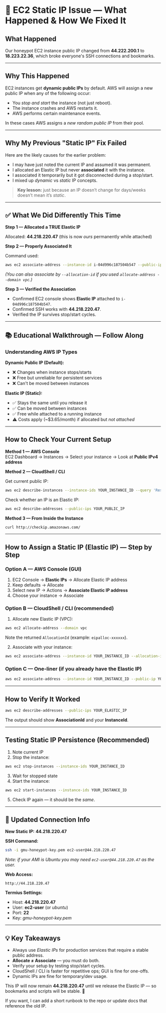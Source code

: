 # 🔧 EC2 Static IP Issue — What Happened & How We Fixed It

## What Happened
Our honeypot EC2 instance public IP changed from **44.222.200.1** to **18.223.22.36**, which broke everyone's SSH connections and bookmarks.

---

## Why This Happened
EC2 instances get **dynamic public IPs** by default. AWS will assign a new public IP when any of the following occur:

- You *stop and start* the instance (not just reboot).  
- The instance crashes and AWS restarts it.  
- AWS performs certain maintenance events.

In these cases AWS assigns a *new random public IP* from their pool.

---

## Why My Previous "Static IP" Fix Failed
Here are the likely causes for the earlier problem:

- I may have just noted the current IP and assumed it was permanent.  
- I allocated an Elastic IP but never **associated** it with the instance.  
- I associated it temporarily but it got disconnected during a stop/start.  
- I mixed up *dynamic* vs *static* IP concepts.

> **Key lesson:** just because an IP doesn’t change for days/weeks doesn’t mean it’s *static*.

---

## ✅ What We Did Differently This Time

**Step 1 — Allocated a TRUE Elastic IP**

Allocated: **44.218.220.47** (this is now *ours* permanently while attached)

**Step 2 — Properly Associated It**

Command used:

```bash
aws ec2 associate-address --instance-id i-04d996c187504b547 --public-ip 44.218.220.47
```

*(You can also associate by `--allocation-id` if you used `allocate-address --domain vpc`.)*

**Step 3 — Verified the Association**

- Confirmed EC2 console shows **Elastic IP** attached to `i-04d996c187504b547`.  
- Confirmed SSH works with **44.218.220.47**.  
- Verified the IP survives stop/start cycles.

---

## 📚 Educational Walkthrough — Follow Along

### Understanding AWS IP Types

**Dynamic Public IP (Default):**

- ❌ Changes when instance stops/starts  
- ❌ Free but unreliable for persistent services  
- ❌ Can't be moved between instances

**Elastic IP (Static):**

- ✅ Stays the same until you release it  
- ✅ Can be moved between instances  
- ✅ Free while attached to a running instance  
- ⚠️ Costs apply (~$3.65/month) if allocated but *not attached*

---

## How to Check Your Current Setup

**Method 1 — AWS Console**  
EC2 Dashboard → Instances → Select your instance → Look at **Public IPv4 address**

**Method 2 — CloudShell / CLI**

Get current public IP:

```bash
aws ec2 describe-instances --instance-ids YOUR_INSTANCE_ID --query 'Reservations[0].Instances[0].PublicIpAddress' --output text
```

Check whether an IP is an Elastic IP:

```bash
aws ec2 describe-addresses --public-ips YOUR_PUBLIC_IP
```

**Method 3 — From Inside the Instance**

```bash
curl http://checkip.amazonaws.com/
```

---

## How to Assign a Static IP (Elastic IP) — Step by Step

### Option A — AWS Console (GUI)
1. EC2 Console → **Elastic IPs** → Allocate Elastic IP address  
2. Keep defaults → Allocate  
3. Select new IP → Actions → **Associate Elastic IP address**  
4. Choose your instance → Associate

### Option B — CloudShell / CLI (recommended)
1. Allocate new Elastic IP (VPC):

```bash
aws ec2 allocate-address --domain vpc
```

Note the returned `AllocationId` (example: `eipalloc-xxxxxx`).

2. Associate with your instance:

```bash
aws ec2 associate-address --instance-id YOUR_INSTANCE_ID --allocation-id eipalloc-xxxxx
```

### Option C — One-liner (if you already have the Elastic IP)

```bash
aws ec2 associate-address --instance-id YOUR_INSTANCE_ID --public-ip YOUR_ELASTIC_IP
```

---

## How to Verify It Worked

```bash
aws ec2 describe-addresses --public-ips YOUR_ELASTIC_IP
```

The output should show **AssociationId** and your **InstanceId**.

---

## Testing Static IP Persistence (Recommended)

1. Note current IP  
2. Stop the instance:

```bash
aws ec2 stop-instances --instance-ids YOUR_INSTANCE_ID
```

3. Wait for stopped state  
4. Start the instance:

```bash
aws ec2 start-instances --instance-ids YOUR_INSTANCE_ID
```

5. Check IP again — it should be the *same*.

---

## 🔄 Updated Connection Info

**New Static IP:** **44.218.220.47**

**SSH Command:**

```bash
ssh -i gmu-honeypot-key.pem ec2-user@44.218.220.47
```

_Note: if your AMI is Ubuntu you may need `ec2-user@44.218.220.47` as the user._

**Web Access:**

```
http://44.218.220.47
```

**Termius Settings:**
- Host: **44.218.220.47**  
- User: **ec2-user** (or *ubuntu*)  
- Port: **22**  
- Key: *gmu-honeypot-key.pem*

---

## 💡 Key Takeaways
- Always use *Elastic IPs* for production services that require a stable public address.  
- **Allocate ≠ Associate** — you must do both.  
- Verify your setup by testing stop/start cycles.  
- CloudShell / CLI is faster for repetitive ops; GUI is fine for one-offs.  
- Dynamic IPs are fine for temporary/dev usage.

This IP will now remain **44.218.220.47** until we release the Elastic IP — so bookmarks and scripts will be stable. 🎯

If you want, I can add a short runbook to the repo or update docs that reference the old IP.

